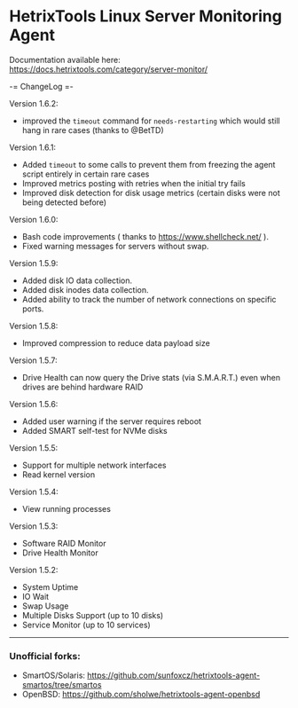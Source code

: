 # HetrixTools Linux Server Monitoring Agent

Documentation available here: https://docs.hetrixtools.com/category/server-monitor/


-= ChangeLog =-

Version 1.6.2:
- improved the `timeout` command for `needs-restarting` which would still hang in rare cases (thanks to @BetTD)

Version 1.6.1:
- Added `timeout` to some calls to prevent them from freezing the agent script entirely in certain rare cases
- Improved metrics posting with retries when the initial try fails
- Improved disk detection for disk usage metrics (certain disks were not being detected before)

Version 1.6.0:
- Bash code improvements ( thanks to https://www.shellcheck.net/ ).
- Fixed warning messages for servers without swap.

Version 1.5.9:
- Added disk IO data collection.
- Added disk inodes data collection.
- Added ability to track the number of network connections on specific ports.

Version 1.5.8:
- Improved compression to reduce data payload size

Version 1.5.7:
- Drive Health can now query the Drive stats (via S.M.A.R.T.) even when drives are behind hardware RAID

Version 1.5.6:
- Added user warning if the server requires reboot
- Added SMART self-test for NVMe disks

Version 1.5.5:
- Support for multiple network interfaces
- Read kernel version

Version 1.5.4:
- View running processes

Version 1.5.3:
- Software RAID Monitor
- Drive Health Monitor

Version 1.5.2:
- System Uptime
- IO Wait
- Swap Usage
- Multiple Disks Support (up to 10 disks)
- Service Monitor (up to 10 services)

---

### Unofficial forks:
- SmartOS/Solaris: https://github.com/sunfoxcz/hetrixtools-agent-smartos/tree/smartos
- OpenBSD: https://github.com/sholwe/hetrixtools-agent-openbsd
